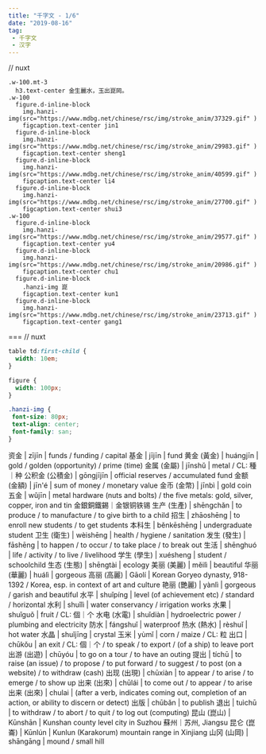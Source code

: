 ```yaml
---
title: "千字文 - 1/6"
date: "2019-08-16"
tag: 
 - 千字文
 - 汉字
---
```

// nuxt
```pug
.w-100.mt-3
  h3.text-center 金生麗水，玉出崑岡。
.w-100
  figure.d-inline-block
    img.hanzi-img(src="https://www.mdbg.net/chinese/rsc/img/stroke_anim/37329.gif" )
    figcaption.text-center jin1
  figure.d-inline-block
    img.hanzi-img(src="https://www.mdbg.net/chinese/rsc/img/stroke_anim/29983.gif" )
    figcaption.text-center sheng1
  figure.d-inline-block
    img.hanzi-img(src="https://www.mdbg.net/chinese/rsc/img/stroke_anim/40599.gif" )
    figcaption.text-center li4
  figure.d-inline-block
    img.hanzi-img(src="https://www.mdbg.net/chinese/rsc/img/stroke_anim/27700.gif" )
    figcaption.text-center shui3
.w-100
  figure.d-inline-block
    img.hanzi-img(src="https://www.mdbg.net/chinese/rsc/img/stroke_anim/29577.gif" )
    figcaption.text-center yu4
  figure.d-inline-block
    img.hanzi-img(src="https://www.mdbg.net/chinese/rsc/img/stroke_anim/20986.gif" )
    figcaption.text-center chu1
  figure.d-inline-block
    .hanzi-img 崑
    figcaption.text-center kun1
  figure.d-inline-block
    img.hanzi-img(src="https://www.mdbg.net/chinese/rsc/img/stroke_anim/23713.gif" )
    figcaption.text-center gang1
```
===
// nuxt
```css
table td:first-child {
  width: 10em;
}

figure {
  width: 100px;
}

.hanzi-img {
 font-size: 80px;
 text-align: center;
 font-family: san;
}
```

资金 | zījīn | funds / funding / capital
基金 | jījīn | fund
黄金 (黃金) | huángjīn | gold / golden (opportunity) / prime (time)
金属 (金屬) | jīnshǔ | metal / CL: 種｜种
公积金 (公積金) | gōngjījīn | official reserves / accumulated fund
金额 (金額) | jīn'é | sum of money / monetary value
金币 (金幣) | jīnbì | gold coin
五金 | wǔjīn | metal hardware (nuts and bolts) / the five metals: gold, silver, copper, iron and tin 金銀銅鐵錫｜金银铜铁锡
生产 (生產) | shēngchǎn | to produce / to manufacture / to give birth to a child
招生 | zhāoshēng | to enroll new students / to get students
本科生 | běnkēshēng | undergraduate student
卫生 (衛生) | wèishēng | health / hygiene / sanitation
发生 (發生) | fāshēng | to happen / to occur / to take place / to break out
生活 | shēnghuó | life / activity / to live / livelihood
学生 (學生) | xuésheng | student / schoolchild
生态 (生態) | shēngtài | ecology
美丽 (美麗) | měilì | beautiful
华丽 (華麗) | huálì | gorgeous
高丽 (高麗) | Gāolí | Korean Goryeo dynasty, 918-1392 / Korea, esp. in context of art and culture
艳丽 (艷麗) | yànlì | gorgeous / garish and beautiful
水平 | shuǐpíng | level (of achievement etc) / standard / horizontal
水利 | shuǐlì | water conservancy / irrigation works
水果 | shuǐguǒ | fruit / CL: 個｜个
水电 (水電) | shuǐdiàn | hydroelectric power / plumbing and electricity
防水 | fángshuǐ | waterproof
热水 (熱水) | rèshuǐ | hot water
水晶 | shuǐjīng | crystal
玉米 | yùmǐ | corn / maize / CL: 粒
出口 | chūkǒu | an exit / CL: 個｜个 / to speak / to export / (of a ship) to leave port
出游 (出遊) | chūyóu | to go on a tour / to have an outing
提出 | tíchū | to raise (an issue) / to propose / to put forward / to suggest / to post (on a website) / to withdraw (cash)
出现 (出現) | chūxiàn | to appear / to arise / to emerge / to show up
出来 (出來) | chūlái | to come out / to appear / to arise
出来 (出來) | chulai | (after a verb, indicates coming out, completion of an action, or ability to discern or detect)
出版 | chūbǎn | to publish
退出 | tuìchū | to withdraw / to abort / to quit / to log out (computing)
昆山 (崑山) | Kūnshān | Kunshan county level city in Suzhou 蘇州｜苏州, Jiangsu
昆仑 (崑崙) | Kūnlún | Kunlun (Karakorum) mountain range in Xinjiang
山冈 (山岡) | shāngāng | mound / small hill
